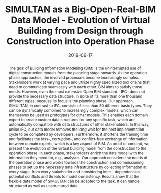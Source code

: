 ---
abstract: The goal of Building Information Modeling (BIM) is the uninterrupted use
  of digital construction models from the planning stage onwards. As the operation
  phase approaches, the involved processes become increasingly complex. Stakeholders
  work at varying pace and utilize highly specialized tool chains that need to communicate
  seamlessly with each other. BIM aims to satisfy those needs. However, even the most
  extensive Open BIM standard - IFC- does not provide the necessary data structure,
  in spite of its more than one thousand different types, because its focus is the
  planning phase. Our approach, SIMULTAN, in contrast to IFC, consists of less than
  50 different basic types. They can be dynamically combined to increasingly complex
  models, which can themselves be used as prototypes for other models. This enables
  each domain expert to create custom data structures for any specific task, which
  are automatically compatible with data structures of other stakeholders. In this
  way, unlike IFC, our data model removes the long wait for the next implementation
  cycle to be completed by developers. Furthermore, it shortens the training time
  and facilitates the loss-, corruption-, and conflict-free exchange of information
  between domain experts, which is a key aspect of BIM. As proof of concept, we present
  the evolution of the virtual building model from the construction to the operation
  phase. In each phase, stakeholders enrich the data model with the information they
  need for, e.g., analyses. Our approach considers the needs of the operation phase
  and works towards the construction and commissioning phases to set up the necessary
  data infrastructure by collecting information at every stage, from every stakeholder
  and considering inter - dependencies, potential conflicts and threats to model consistency.
  Results show that the flexible data model of SIMULTAN can be adapted to the task.
  It can handle structured as well as unstructured data.
authors:
- Galina Paskaleva
- Thomas Lewis
- Sabine Wolny
- Thomas Bednar
date: '2019-06-17'
featured: false
links:
- name: Publik
  url: https://publik.tuwien.ac.at/showentry.php?ID=285608&lang=2
publication: 'Poster: CIB WBC 2019 - CIB World Building Congress 2019 ''Constructing
  Smart Cities'', Hongkong; 17.06.2019 - 21.06.2019; in: "CIB World Building Congress
  2019 Constructing Smart Cities", (2019), ISBN: 978-962-367-821-6; 10 S'
publication_types:
- '1'
publishDate: '2019-06-17'
title: SIMULTAN as a Big-Open-Real-BIM Data Model - Evolution of Virtual Building
  from Design through Construction into Operation Phase
url_pdf: http://www.bre.polyu.edu.hk/CIBWBC2019/proceedings.html
---